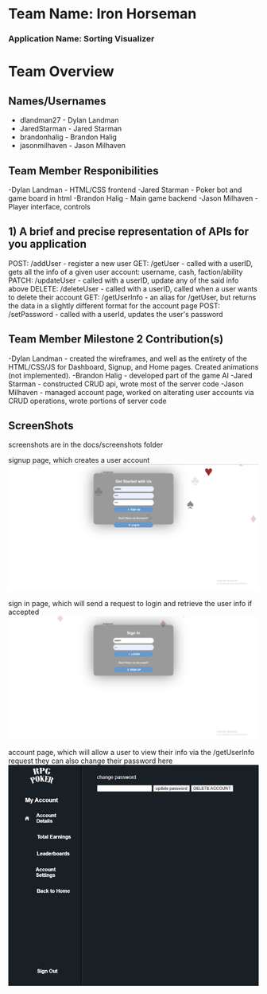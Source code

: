 # Team Name: Iron Horseman
### Application Name: Sorting Visualizer


# Team Overview

## Names/Usernames
- dlandman27 - Dylan Landman
- JaredStarman - Jared Starman
- brandonhalig - Brandon Halig
- jasonmilhaven - Jason Milhaven

## Team Member Responibilities
-Dylan Landman - HTML/CSS frontend
-Jared Starman - Poker bot and game board in html
-Brandon Halig - Main game backend
-Jason Milhaven - Player interface, controls

## 1) A brief and precise representation of APIs for you application
POST: /addUser - register a new user
GET: /getUser - called with a userID, gets all the info of a given user account: username, cash, faction/ability
PATCH: /updateUser - called with a userID, update any of the said info above
DELETE: /deleteUser - called with a userID, called when a user wants to delete their account
GET: /getUserInfo - an alias for /getUser, but returns the data in a slightly different format for the account page
POST: /setPassword - called with a userId, updates the user's password

## Team Member Milestone 2 Contribution(s)
-Dylan Landman - created the wireframes, and well as the entirety of the HTML/CSS/JS for Dashboard, Signup, and Home pages.  Created animations (not implemented).
-Brandon Halig -  developed part of the game AI
-Jared Starman - constructed CRUD api, wrote most of the server code
-Jason Milhaven - managed account page, worked on alterating user accounts via CRUD operations, wrote portions of server code

## ScreenShots
screenshots are in the docs/screenshots folder

signup page, which creates a user account
![Preview](https://github.com/dlandman27/cs326-final-ironhorseman-group13/blob/board/docs/screenshots/signup_sheet.png)

sign in page, which will send a request to login and retrieve the user info if accepted
![Preview](https://github.com/dlandman27/cs326-final-ironhorseman-group13/blob/board/docs/screenshots/index.png)

account page, which will allow a user to view their info via the /getUserInfo request
they can also change their password here
![Preview](https://github.com/dlandman27/cs326-final-ironhorseman-group13/blob/board/docs/screenshots/account_page.jpg)